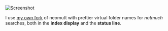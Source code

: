 ![Screenshot](https://user-images.githubusercontent.com/5733531/53286160-de675e00-3748-11e9-98ee-f47ec2f6153f.png)

I use [my own
fork](https://github.com/lbrayner/neomutt/tree/description) of neomutt
with prettier virtual folder names for *notmuch* searches, both in the **index
display** and the **status line**.
